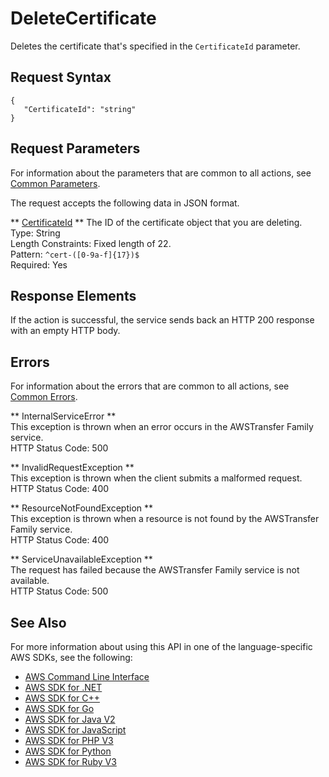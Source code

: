 # DeleteCertificate<a name="API_DeleteCertificate"></a>

Deletes the certificate that's specified in the `CertificateId` parameter\.

## Request Syntax<a name="API_DeleteCertificate_RequestSyntax"></a>

```
{
   "CertificateId": "string"
}
```

## Request Parameters<a name="API_DeleteCertificate_RequestParameters"></a>

For information about the parameters that are common to all actions, see [Common Parameters](CommonParameters.md)\.

The request accepts the following data in JSON format\.

 ** [CertificateId](#API_DeleteCertificate_RequestSyntax) **   <a name="TransferFamily-DeleteCertificate-request-CertificateId"></a>
The ID of the certificate object that you are deleting\.  
Type: String  
Length Constraints: Fixed length of 22\.  
Pattern: `^cert-([0-9a-f]{17})$`   
Required: Yes

## Response Elements<a name="API_DeleteCertificate_ResponseElements"></a>

If the action is successful, the service sends back an HTTP 200 response with an empty HTTP body\.

## Errors<a name="API_DeleteCertificate_Errors"></a>

For information about the errors that are common to all actions, see [Common Errors](CommonErrors.md)\.

 ** InternalServiceError **   
This exception is thrown when an error occurs in the AWSTransfer Family service\.  
HTTP Status Code: 500

 ** InvalidRequestException **   
This exception is thrown when the client submits a malformed request\.  
HTTP Status Code: 400

 ** ResourceNotFoundException **   
This exception is thrown when a resource is not found by the AWSTransfer Family service\.  
HTTP Status Code: 400

 ** ServiceUnavailableException **   
The request has failed because the AWSTransfer Family service is not available\.  
HTTP Status Code: 500

## See Also<a name="API_DeleteCertificate_SeeAlso"></a>

For more information about using this API in one of the language\-specific AWS SDKs, see the following:
+  [AWS Command Line Interface](https://docs.aws.amazon.com/goto/aws-cli/transfer-2018-11-05/DeleteCertificate) 
+  [AWS SDK for \.NET](https://docs.aws.amazon.com/goto/DotNetSDKV3/transfer-2018-11-05/DeleteCertificate) 
+  [AWS SDK for C\+\+](https://docs.aws.amazon.com/goto/SdkForCpp/transfer-2018-11-05/DeleteCertificate) 
+  [AWS SDK for Go](https://docs.aws.amazon.com/goto/SdkForGoV1/transfer-2018-11-05/DeleteCertificate) 
+  [AWS SDK for Java V2](https://docs.aws.amazon.com/goto/SdkForJavaV2/transfer-2018-11-05/DeleteCertificate) 
+  [AWS SDK for JavaScript](https://docs.aws.amazon.com/goto/AWSJavaScriptSDK/transfer-2018-11-05/DeleteCertificate) 
+  [AWS SDK for PHP V3](https://docs.aws.amazon.com/goto/SdkForPHPV3/transfer-2018-11-05/DeleteCertificate) 
+  [AWS SDK for Python](https://docs.aws.amazon.com/goto/boto3/transfer-2018-11-05/DeleteCertificate) 
+  [AWS SDK for Ruby V3](https://docs.aws.amazon.com/goto/SdkForRubyV3/transfer-2018-11-05/DeleteCertificate) 